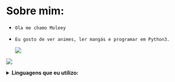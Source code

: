 #  Sobre mim:
- `Ola me chamo Moleey`
- `Eu gosto de ver animes, ler mangás e programar em Python3.`

  <img src="https://github-readme-stats.vercel.app/api?username=Moleey&show_icons=true&theme=radical&title_color=8E2DE2&text_color=fff&icon_color=8E2DE2">
 ![](https://komarev.com/ghpvc/?username=Moleey&color=8E2DE2&style=plastic&label=viewers)
<details>
  <summary><b>Linguagens que eu utilizo: </b></summary>
<p align="center">
</p>

![python](https://img.shields.io/badge/-python-black?style=for-the-badge&logo=python&logoColor=white&labelColor=8E2DE2)
![git](https://img.shields.io/badge/-git-black?style=for-the-badge&logo=git&logoColor=white&labelColor=8E2DE2)
<br>
![github](https://img.shields.io/badge/-github-black?style=for-the-badge&logo=github&logoColor=white&labelColor=8E2DE2)

![Repo 1](https://github-readme-stats.vercel.app/api/pin/?username=Moleey&repo=Painel-Moleey&show_icons=true&theme=radical&title_color=8E2DE2&text_color=fff&icon_color=8E2DE2)
![Repo 2](https://github-readme-stats.vercel.app/api/pin/?username=Moleey&repo=ConsultaIPV2&show_icons=true&theme=radical&title_color=8E2DE2&text_color=fff&icon_color=8E2DE2)
<img height="180em" src="https://github-readme-stats.vercel.app/api/top-langs/?username=Moleey&layout=compact&langs_count=7&theme=radical&title_color=8E2DE2&text_color=fff&icon_color=8E2DE2"/>
